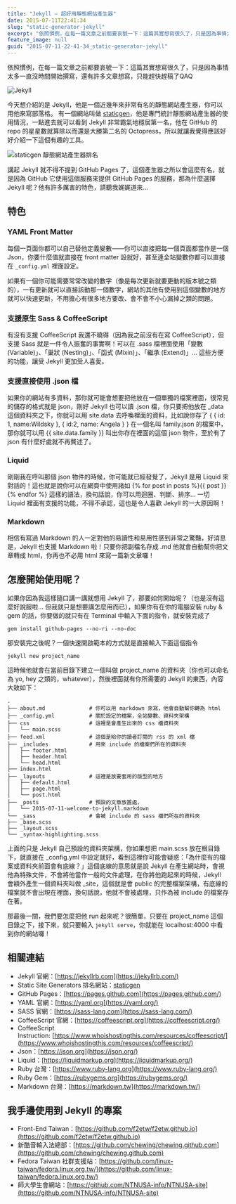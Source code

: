 ```yaml
---
title: "Jekyll – 超好用靜態網站產生器"
date: 2015-07-11T22:41:34
slug: "static-generator-jekyll"
excerpt: "依照慣例，在每一篇文章之前都要哀號一下：這篇其實想寫很久了，只是因為事情太多一直沒時間開始撰寫，還有許多文章想"
feature_image: null
guid: "2015-07-11-22-41-34_static-generator-jekyll"
---
```

依照慣例，在每一篇文章之前都要哀號一下：這篇其實想寫很久了，只是因為事情太多一直沒時間開始撰寫，還有許多文章想寫，只能趕快趕稿了QAQ

![Jekyll](/images/jekyll.png)

今天想介紹的是 Jekyll，他是一個近幾年來非常有名的靜態網站產生器，你可以用他來寫部落格。 有一個網站叫做 [staticgen](https://www.staticgen.com/)，他是專門統計靜態網站產生器的使用情況，一點進去就可以看到 Jekyll 非常霸氣地穩居第一名，他在 GitHub 的 repo 的星星數就算除以而還是大勝第二名的 Octopress，所以就讓我覺得應該好好介紹一下這個有趣的工具。

![staticgen 靜態網站產生器排名](/images/ssg-rank.png)

講起 Jekyll 就不得不提到 GitHub Pages 了，這個產生器之所以會這麼有名，就是因為 GitHub 它使用這個服務來提供 GitHub Pages 的服務，那為什麼選擇 Jekyll 呢？他有許多厲害的特色，請聽我娓娓道來…

特色
--

### YAML Front Matter

每個一頁面你都可以自己替他定義變數——你可以直接把每一個頁面都當作是一個 Json，你要什麼值就直接在 front matter 設就好，甚至連全站變數你都可以直接在 `_config.yml` 裡面設定。

如果有一個你可能需要常常改變的數字（像是每次更新就要更動的版本號之類的），一有更新就可以直接該動那一個數字，網站的其他有使用到這個變數的地方就可以快速更新，不用擔心有很多地方要改、會不會不小心漏掉之類的問題。

### 支援原生 Sass & CoffeeScript

有沒有支援 CoffeeScript 我還不曉得（因為我之前沒有在寫 CoffeeScript），但支援 Sass 就是一件令人振奮的事實啊！可以在 .sass 檔裡面使用「變數 (Variable)」、「巢狀 (Nesting)」、「函式 (Mixin)」、「繼承 (Extend)」… 這些方便的功能，讓受 Jekyll 更加受人喜愛。

### 支援直接使用 .json 檔

如果你的網站有多資料，那你就可能會想要把他放在一個單獨的檔案裡面，很常見的儲存的格式就是 json，剛好 Jekyll 也可以讀 .json 檔，你只要把他放在 \_data 這個資料夾之下，你就可以用 <span class=“pl-s1”>site.<span class=“pl-c1”>data 去呼喚裡面的資料，比如說你存了 { { id: 1, name:Wildsky }, { id:2, name: Angela } } 在一個名叫 family.json 的檔案中，那你就可以用 {{ site.data.family }} 叫出你存在裡面的這個 json 物件，至於有了 json 有什麼好處就不再贅述了。

### Liquid

剛剛我在呼叫那個 json 物件的時候，你可能就已經發覺了，Jekyll 是用 Liquid 來對話的！這也就是說你可以在網頁中使用諸如 {% for post in posts %}{{ post }}{% endfor %} 這樣的語法，換句話說，你可以用迴圈、判斷、排序… 一切 Liquid 裡面有支援的功能，不得不承認，這也是令人喜歡 Jekyll 的一大原因啊！

### Markdown

相信有寫過 Markdown 的人一定對他的易讀性和易用性感到非常之驚豔，好消息是，Jekyll 也支援 Markdown 啦！只要你把副檔名存成 .md 他就會自動幫你把文章轉成 html，你再也不必用 html 來寫一篇新文章囉！

怎麼開始使用呢？
--------

如果你因為我這樣隨口講一講就想用 Jekyll 了，那要如何開始呢？（也是沒有這麼好說服啦… 但我就只是想要講怎麼用而已），如果你有在你的電腦安裝 ruby & gem 的話，你要做的就只有在 Terminal 中輸入下面的指令，就安裝完成了

`gem install github-pages --no-ri --no-doc`

那安裝完之後呢？一個快速開啟範本的方式就是直接輸入下面這個指令

`jekyll new project_name`

這時候他就會在當前目錄下建立一個叫做 project\_name 的資料夾（你也可以命名為 yo, hey 之類的，whatever），然後裡面就有你所需要的 Jekyll 的東西，內容大致如下：

    .
    ├── about.md              # 你可以用 markdown 來寫，他會自動幫你轉為 html
    ├── _config.yml           # 關於設定的檔案，全站變數、資料夾架構
    ├── css                   # 這裡是會產生出來的 css 檔資料夾
    │   └── main.scss
    ├── feed.xml              # 這個是給你的讀者訂閱的 rss 的 xml 檔
    ├── _includes             # 用來 include 的檔案們所在的資料夾
    │   ├── footer.html
    │   ├── header.html
    │   └── head.html
    ├── index.html
    ├── _layouts              # 這裡是放要套用的版型的地方
    │   ├── default.html
    │   ├── page.html
    │   └── post.html
    ├── _posts                # 預設的文章放置處，
    │   └── 2015-07-11-welcome-to-jekyll.markdown
    └── _sass                 # 會被 include 的 sass 檔們所在的資料夾
    ├── _base.scss
    ├── _layout.scss
    └── _syntax-highlighting.scss


上面的只是 Jekyll 自己預設的資料夾架構，你如果想把 main.scss 放在根目錄下，就直接在 \_config.yml 中設定就好，看到這裡你可能會疑惑：「為什麼有的檔案或資料夾前面會有底線？」這個底線的意思就是說 Jekyll 在產生網站時，會視他為特殊文件，不會將他當作一般的文件處理，在你將他跑起來的時候，Jekyll 會額外產生一個資料夾叫做 \_site，這個就是會 public 的完整檔案架構，有底線的檔案就不會出現在裡面，換句話說，他就不會被處理，只作為被 include 的檔案存在著。

那最後一關，我們要怎麼把他 run 起來呢？很簡單，只要在 project\_name 這個目錄之下，接下來，就只要輸入 `jekyll serve`，你就能在 localhost:4000 中看到你的網站囉！

相關連結
----

*   Jekyll 官網：[https://jekyllrb.com](https://jekyllrb.com/)
*   Static Site Generators 排名網站：[staticgen](https://www.staticgen.com/)
*   GitHub Pages：[https://pages.github.com](https://pages.github.com/)
*   YAML 官網：[https://yaml.org](https://yaml.org/)
*   SASS 官網：[https://sass-lang.com](https://sass-lang.com/)
*   CoffeeScript 官網：[https://coffeescript.org](https://coffeescript.org/)
*   CoffeeScript Instruction: [https://www.whoishostingthis.com/resources/coffeescript/](https://www.whoishostingthis.com/resources/coffeescript/)
*   Json：[https://json.org](https://json.org/)
*   Liquid：[https://liquidmarkup.org](https://liquidmarkup.org/)
*   Ruby 台灣：[https://www.ruby-lang.org](https://www.ruby-lang.org/)
*   Ruby Gem：[https://rubygems.org](https://rubygems.org/)
*   Markdown 台灣：[https://markdown.tw](https://markdown.tw/)

我手邊使用到 Jekyll 的專案
-----------------

*   Front-End Taiwan：[https://github.com/f2etw/f2etw.github.io](https://github.com/f2etw/f2etw.github.io)
*   新酷音輸入法總部：[https://github.com/chewing/chewing.github.com](https://github.com/chewing/chewing.github.com)
*   Fedora Taiwan 社群支援站：[https://github.com/linux-taiwan/fedora.linux.org.tw/](https://github.com/linux-taiwan/fedora.linux.org.tw/)
*   師大學生會網站：[https://github.com/NTNUSA-info/NTNUSA-site](https://github.com/NTNUSA-info/NTNUSA-site)
